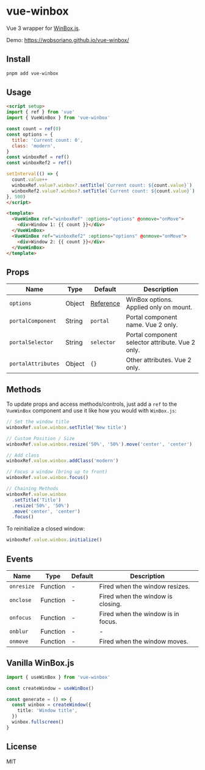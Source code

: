 # vue-winbox

Vue 3 wrapper for [WinBox.js](https://github.com/nextapps-de/winbox).

Demo: https://wobsoriano.github.io/vue-winbox/

## Install

```bash
pnpm add vue-winbox
```

## Usage

```html
<script setup>
import { ref } from 'vue'
import { VueWinBox } from 'vue-winbox'

const count = ref(0)
const options = {
  title: 'Current count: 0',
  class: 'modern',
}
const winboxRef = ref()
const winboxRef2 = ref()

setInterval(() => {
  count.value++
  winboxRef.value?.winbox?.setTitle(`Current count: ${count.value}`)
  winboxRef2.value?.winbox?.setTitle(`Current count: ${count.value}`)
}, 500)
</script>

<template>
  <VueWinBox ref="winboxRef" :options="options" @onmove="onMove">
    <div>Window 1: {{ count }}</div>
  </VueWinBox>
  <VueWinBox ref="winboxRef2" :options="options" @onmove="onMove">
    <div>Window 2: {{ count }}</div>
  </VueWinBox>
</template>
```

## Props

Name | Type | Default | Description |
------ | ------ | ------ | ------ |
`options` | Object | [Reference](https://github.com/nextapps-de/winbox#options) | WinBox options. Applied only on mount.  |
`portalComponent` | String | `portal` | Portal component name. Vue 2 only. |
`portalSelector` | String | `selector` | Portal component selector attribute. Vue 2 only.  |
`portalAttributes` | Object | `{}` | Other attributes. Vue 2 only. |


## Methods

To update props and access methods/controls, just add a `ref` to the `VueWinBox` component and use it like how you would with `WinBox.js`:

```ts
// Set the window title
winboxRef.value.winbox.setTitle('New title')

// Custom Position / Size
winboxRef.value.winbox.resize('50%', '50%').move('center', 'center')

// Add class
winboxRef.value.winbox.addClass('modern')

// Focus a window (bring up to front)
winboxRef.value.winbox.focus()

// Chaining Methods
winboxRef.value.winbox
  .setTitle('Title')
  .resize('50%', '50%')
  .move('center', 'center')
  .focus()
```

To reinitialize a closed window:

```javascript
winboxRef.value.winbox.initialize()
```

## Events

Name | Type | Default | Description |
------ | ------ | ------ | ------ |
`onresize` | Function | - | Fired when the window resizes. |
`onclose` | Function | - | Fired when the window is closing. |
`onfocus` | Function | - | Fired when the window is in focus. |
`onblur` | Function | - | - |
`onmove` | Function | - | Fired when the window moves. |


## Vanilla WinBox.js

```ts
import { useWinBox } from 'vue-winbox'

const createWindow = useWinBox()

const generate = () => {
  const winbox = createWindow({
    title: 'Window title',
  })
  winbox.fullscreen()
}
```

## License
MIT
